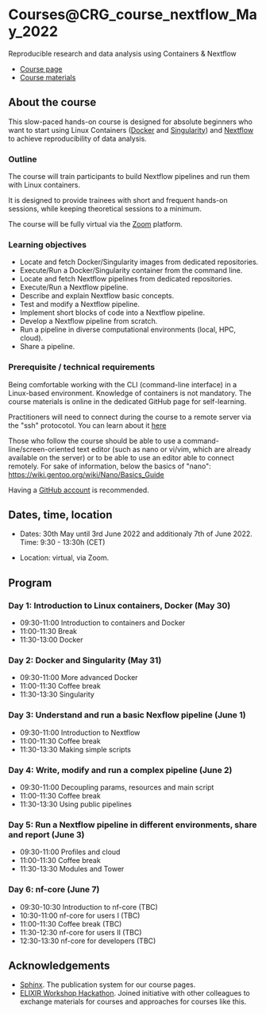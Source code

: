 # Courses@CRG_course_nextflow_May_2022

Reproducible research and data analysis using Containers & Nextflow

* [Course page](https://www.crg.eu/en/event/coursescrg-reproducible-research-and-data-analysis-using-containers-nextflow-2022)
* [Course materials](https://biocorecrg.github.io/CoursesCRG_Containers_Nextflow_May_2022)


## About the course

This slow-paced hands-on course is designed for absolute beginners who want to start using Linux Containers ([Docker](https://www.docker.com/) and [Singularity](https://www.apptainer.org/)) and [Nextflow](https://www.nextflow.io) to achieve reproducibility of data analysis. 

### Outline

The course will train participants to build Nextflow pipelines and run them with Linux containers.

It is designed to provide trainees with short and frequent hands-on sessions, while keeping theoretical sessions to a minimum.

The course will be fully virtual via the [Zoom](https://zoom.us/) platform.

<!--Trainees will work in a dedicated [AWS environment](https://en.wikipedia.org/wiki/AWS).-->


### Learning objectives

* Locate and fetch Docker/Singularity images from dedicated repositories.
* Execute/Run a Docker/Singularity container from the command line.
* Locate and fetch Nextflow pipelines from dedicated repositories.
* Execute/Run a Nextflow pipeline.
* Describe and explain Nextflow basic concepts.
* Test and modify a Nextflow pipeline.
* Implement short blocks of code into a Nextflow pipeline.
* Develop a Nextflow pipeline from scratch.
* Run a pipeline in diverse computational environments (local, HPC, cloud).
* Share a pipeline.

### Prerequisite / technical requirements

Being comfortable working with the CLI (command-line interface) in a Linux-based environment.
Knowledge of containers is not mandatory. The course materials is online in the dedicated GitHub page for self-learning.

Practitioners will need to connect during the course to a remote server via the "ssh" protocotol. You can learn about it [here](https://www.hostinger.com/tutorials/ssh-tutorial-how-does-ssh-work)

Those who follow the course should be able to use a command-line/screen-oriented text editor (such as nano or vi/vim, which are already available on the server) or to be able to use an editor able to connect remotely. For sake of information, below the basics of "nano":
https://wiki.gentoo.org/wiki/Nano/Basics_Guide

Having a [GitHub account](https://github.com/join) is recommended. 

## Dates, time, location

* Dates: 30th May until 3rd June 2022 and additionaly 7th of June 2022. Time: 9:30 - 13:30h (CET)

* Location: virtual, via Zoom.

## Program
 
### Day 1: Introduction to Linux containers, Docker (May 30)

* 09:30-11:00 Introduction to containers and Docker
* 11:00-11:30 Break
* 11:30-13:00 Docker

### Day 2: Docker and Singularity (May 31)

* 09:30-11:00 More advanced Docker
* 11:00-11:30 Coffee break
* 11:30-13:30 Singularity

### Day 3: Understand and run a basic Nexflow pipeline (June 1)

* 09:30-11:00 Introduction to Nextflow
* 11:00-11:30 Coffee break
* 11:30-13:30 Making simple scripts

### Day 4: Write, modify and run a complex pipeline (June 2)

* 09:30-11:00 Decoupling params, resources and main script
* 11:00-11:30 Coffee break
* 11:30-13:30 Using public pipelines

### Day 5: Run a Nextflow pipeline in different environments, share and report (June 3)

* 09:30-11:00 Profiles and cloud
* 11:00-11:30 Coffee break
* 11:30-13:30 Modules and Tower

### Day 6: nf-core (June 7)

* 09:30-10:30 Introduction to nf-core (TBC)
* 10:30-11:00 nf-core for users I (TBC)
* 11:00-11:30 Coffee break (TBC)
* 11:30-12:30 nf-core for users II (TBC)
* 12:30-13:30 nf-core for developers (TBC)

## Acknowledgements

* [Sphinx](https://www.sphinx-doc.org/). The publication system for our course pages.
* [ELIXIR Workshop Hackathon](https://github.com/vibbits/containers-workflow-hackathon). Joined initiative with other colleagues to exchange materials for courses and approaches for courses like this.
